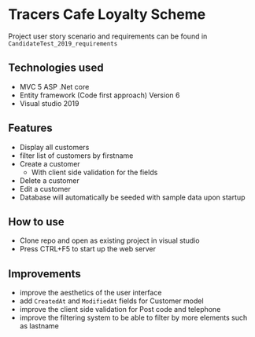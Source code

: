 # Tracers Cafe Loyalty Scheme

Project user story scenario and requirements can be found in `CandidateTest_2019_requirements`

## Technologies used
- MVC 5 ASP .Net core
- Entity framework (Code first approach) Version 6
- Visual studio 2019


## Features
- Display all customers
- filter list of customers by firstname
- Create a customer
    - With client side validation for the fields
- Delete a customer
- Edit a customer
- Database will automatically be seeded with sample data upon startup

## How to use
- Clone repo and open as existing project in visual studio
- Press CTRL+F5 to start up the web server

## Improvements 
- improve the aesthetics of the user interface
- add `CreatedAt` and `ModifiedAt` fields for Customer model
- improve the client side validation for Post code and telephone
- improve the filtering system to be able to filter by more elements such as lastname
